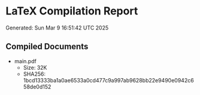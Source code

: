 # LaTeX Compilation Report
Generated: Sun Mar  9 16:51:42 UTC 2025
## Compiled Documents
- main.pdf
  - Size: 32K
  - SHA256: 1bcd13333ba1a0ae6533a0cd477c9a997ab9628bb22e9490e0942c658de0d152
